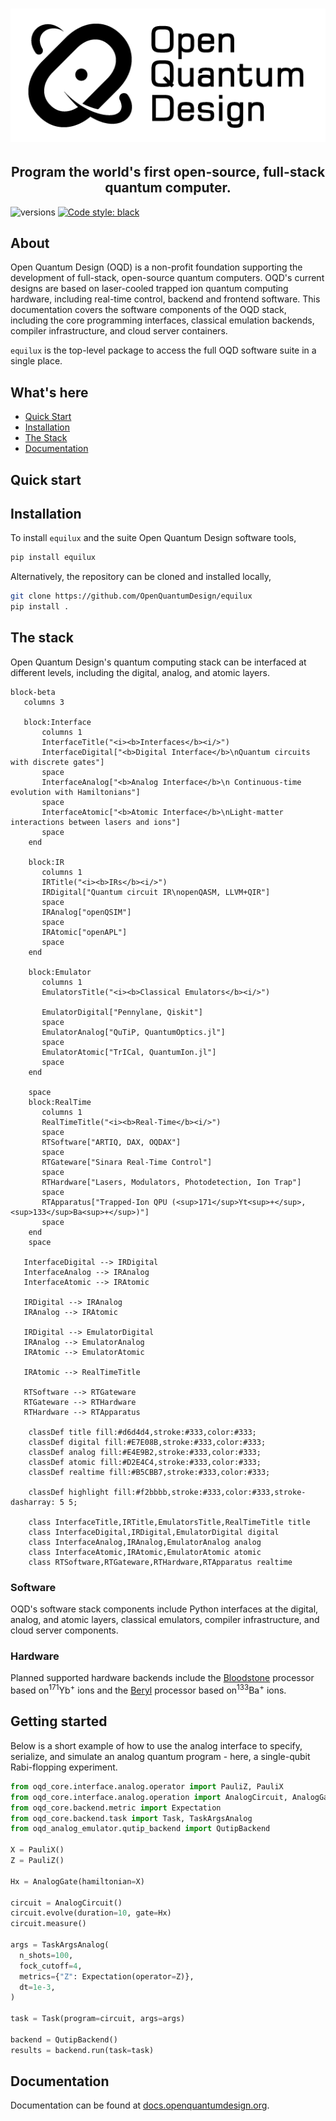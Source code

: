 # ![Open Quantum Design](docs/img/oqd-logo-text.png)

<h2 align="center">
    Program the world's first open-source, full-stack quantum computer.
</h2>

![versions](https://img.shields.io/badge/python-3.10%20%7C%203.11%20%7C%203.12-blue)
[![Code style: black](https://img.shields.io/badge/code%20style-black-000000.svg)](https://github.com/ambv/black)

## About
Open Quantum Design (OQD) is a non-profit foundation supporting the development of full-stack, open-source quantum computers.
OQD's current designs are based on laser-cooled trapped ion quantum computing hardware, including real-time control, backend and frontend software.
This documentation covers the software components of the OQD stack, including the core programming interfaces,
classical emulation backends, compiler infrastructure, and cloud server containers.

`equilux` is the top-level package to access the full OQD software suite in a single place.

## What's here

- [Quick Start](#quickstart) <br/>
- [Installation](#installation) <br/>
- [The Stack](#stack) <br/>
- [Documentation](#documentation) <br/>

## Quick start

## Installation <a name="installation"></a>
To install `equilux` and the suite Open Quantum Design software tools,  
```bash
pip install equilux
```

Alternatively, the repository can be cloned and installed locally,
```bash
git clone https://github.com/OpenQuantumDesign/equilux
pip install .
```

## The stack


Open Quantum Design's quantum computing stack can be interfaced at different levels, including the digital, analog, and atomic layers.
```mermaid
block-beta
   columns 3
   
   block:Interface
       columns 1
       InterfaceTitle("<i><b>Interfaces</b><i/>")
       InterfaceDigital["<b>Digital Interface</b>\nQuantum circuits with discrete gates"] 
       space
       InterfaceAnalog["<b>Analog Interface</b>\n Continuous-time evolution with Hamiltonians"] 
       space
       InterfaceAtomic["<b>Atomic Interface</b>\nLight-matter interactions between lasers and ions"]
       space
    end
    
    block:IR
       columns 1
       IRTitle("<i><b>IRs</b><i/>")
       IRDigital["Quantum circuit IR\nopenQASM, LLVM+QIR"] 
       space
       IRAnalog["openQSIM"]
       space
       IRAtomic["openAPL"]
       space
    end
    
    block:Emulator
       columns 1
       EmulatorsTitle("<i><b>Classical Emulators</b><i/>")
       
       EmulatorDigital["Pennylane, Qiskit"] 
       space
       EmulatorAnalog["QuTiP, QuantumOptics.jl"]
       space
       EmulatorAtomic["TrICal, QuantumIon.jl"]
       space
    end
    
    space
    block:RealTime
       columns 1
       RealTimeTitle("<i><b>Real-Time</b><i/>")
       space
       RTSoftware["ARTIQ, DAX, OQDAX"] 
       space
       RTGateware["Sinara Real-Time Control"]
       space
       RTHardware["Lasers, Modulators, Photodetection, Ion Trap"]
       space
       RTApparatus["Trapped-Ion QPU (<sup>171</sup>Yt<sup>+</sup>, <sup>133</sup>Ba<sup>+</sup>)"]
       space
    end
    space
    
   InterfaceDigital --> IRDigital
   InterfaceAnalog --> IRAnalog
   InterfaceAtomic --> IRAtomic
   
   IRDigital --> IRAnalog
   IRAnalog --> IRAtomic
   
   IRDigital --> EmulatorDigital
   IRAnalog --> EmulatorAnalog
   IRAtomic --> EmulatorAtomic
   
   IRAtomic --> RealTimeTitle
   
   RTSoftware --> RTGateware
   RTGateware --> RTHardware
   RTHardware --> RTApparatus
   
    classDef title fill:#d6d4d4,stroke:#333,color:#333;
    classDef digital fill:#E7E08B,stroke:#333,color:#333;
    classDef analog fill:#E4E9B2,stroke:#333,color:#333;
    classDef atomic fill:#D2E4C4,stroke:#333,color:#333;
    classDef realtime fill:#B5CBB7,stroke:#333,color:#333;

    classDef highlight fill:#f2bbbb,stroke:#333,color:#333,stroke-dasharray: 5 5;
    
    class InterfaceTitle,IRTitle,EmulatorsTitle,RealTimeTitle title
    class InterfaceDigital,IRDigital,EmulatorDigital digital
    class InterfaceAnalog,IRAnalog,EmulatorAnalog analog
    class InterfaceAtomic,IRAtomic,EmulatorAtomic atomic
    class RTSoftware,RTGateware,RTHardware,RTApparatus realtime
```

### Software <a name="software"></a>
OQD's software stack components include Python interfaces at the digital, analog, and atomic layers, 
classical emulators, compiler infrastructure, and cloud server components. 

### Hardware <a name="hardware"></a>

Planned supported hardware backends include 
the [Bloodstone](docs/hardware/devices.md) processor based on<sup>171</sup>Yb<sup>+</sup> ions
and the [Beryl](docs/hardware/devices.md) processor based on<sup>133</sup>Ba<sup>+</sup> ions.



## Getting started <a name="Getting Started"></a>
Below is a short example of how to use the analog interface to specify, serialize, 
and simulate an analog quantum program - here, a single-qubit Rabi-flopping experiment.

```python
from oqd_core.interface.analog.operator import PauliZ, PauliX
from oqd_core.interface.analog.operation import AnalogCircuit, AnalogGate
from oqd_core.backend.metric import Expectation
from oqd_core.backend.task import Task, TaskArgsAnalog
from oqd_analog_emulator.qutip_backend import QutipBackend

X = PauliX()
Z = PauliZ()

Hx = AnalogGate(hamiltonian=X)

circuit = AnalogCircuit()
circuit.evolve(duration=10, gate=Hx)
circuit.measure()

args = TaskArgsAnalog(
  n_shots=100,
  fock_cutoff=4,
  metrics={"Z": Expectation(operator=Z)},
  dt=1e-3,
)

task = Task(program=circuit, args=args)

backend = QutipBackend()
results = backend.run(task=task)
```

## Documentation <a name="documentation"></a>
Documentation can be found at [docs.openquantumdesign.org](docs.openquantumdesign.org).
